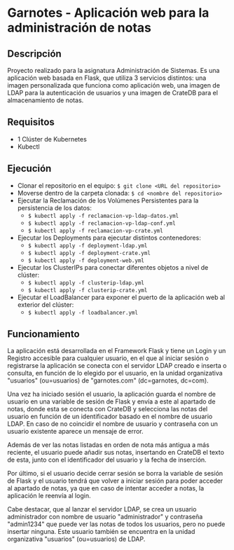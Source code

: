 # Garnotes - Aplicación web para la administración de notas
## Descripción
Proyecto realizado para la asignatura Administración de Sistemas. Es una aplicación web basada en Flask, que utiliza 3 servicios distintos: una imagen personalizada que funciona como aplicación web, una imagen de LDAP para la autenticación de usuarios y una imagen de CrateDB para el almacenamiento de notas.
## Requisitos
- 1 Clúster de Kubernetes
- Kubectl
## Ejecución
- Clonar el repositorio en el equipo: ```$ git clone <URL del repositorio> ```
- Moverse dentro de la carpeta clonada: ```$ cd <nombre del repositorio>```
- Ejecutar la Reclamación de los Volúmenes Persistentes para la persistencia de los datos:
  - ```$ kubectl apply -f reclamacion-vp-ldap-datos.yml```
  - ```$ kubectl apply -f reclamacion-vp-ldap-conf.yml```
  - ```$ kubectl apply -f reclamacion-vp-crate.yml```
- Ejecutar los Deployments para ejecutar distintos contenedores:
  - ```$ kubectl apply -f deployment-ldap.yml```
  - ```$ kubectl apply -f deployment-crate.yml```
  - ```$ kubectl apply -f deployment-web.yml```
- Ejecutar los ClusterIPs para conectar diferentes objetos a nivel de clúster:
  - ```$ kubectl apply -f clusterip-ldap.yml```
  - ```$ kubectl apply -f clusterip-crate.yml```
- Ejecutar el LoadBalancer para exponer el puerto de la aplicación web al exterior del clúster:
  - ```$ kubectl apply -f loadbalancer.yml```
## Funcionamiento
La aplicación está desarrollada en el Framework Flask y tiene un Login y un Registro accesible para cualquier usuario, en el que al iniciar sesión o registrarse la aplicación se conecta con el servidor LDAP creado e inserta o consulta, en función de lo elegido por el usuario, en la unidad organizativa "usuarios" (ou=usuarios) de "garnotes.com" (dc=garnotes, dc=com).

Una vez ha iniciado sesión el usuario, la aplicación guarda el nombre de usuario en una variable de sesión de Flask y envía a este al apartado de notas, donde esta se conecta con CrateDB y selecciona las notas del usuario en función de un identificador basado en el nombre de usuario LDAP. En caso de no coincidir el nombre de usuario y contraseña con un usuario existente aparece un mensaje de error.

Además de ver las notas listadas en orden de nota más antigua a más reciente, el usuario puede añadir sus notas, insertando en CrateDB el texto de esta, junto con el identificador del usuario y la fecha de inserción.

Por último, si el usuario decide cerrar sesión se borra la variable de sesión de Flask y el usuario tendrá que volver a iniciar sesión para poder acceder al apartado de notas, ya que en caso de intentar acceder a notas, la aplicación le reenvía al login.

Cabe destacar, que al lanzar el servidor LDAP, se crea un usuario administrador con nombre de usuario "administrador" y contraseña "admin1234" que puede ver las notas de todos los usuarios, pero no puede insertar ninguna. Este usuario también se encuentra en la unidad organizativa "usuarios" (ou=usuarios) de LDAP.
